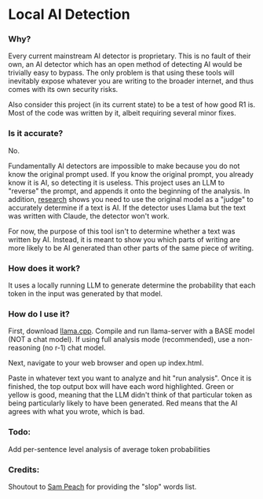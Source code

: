 # Local AI Detection
### Why?
Every current mainstream AI detector is proprietary. This is no fault of their own, an AI detector which has an open method of detecting AI would be trivially easy to bypass. The only problem is that using these tools will inevitably expose whatever you are writing to the broader internet, and thus comes with its own security risks.


Also consider this project (in its current state) to be a test of how good R1 is. Most of the code was written by it, albeit requiring several minor fixes.

### Is it accurate?
No.


Fundamentally AI detectors are impossible to make because you do not know the original prompt used. If you know the original prompt, you already know it is AI, so detecting it is useless. This project uses an LLM to "reverse" the prompt, and appends it onto the beginning of the analysis. In addition, [research](https://github.com/BaleChen/nlu-final-project/blob/main/NLU-final-paper.pdf) shows you need to use the original model as a "judge" to accurately determine if a text is AI. If the detector uses Llama but the text was written with Claude, the detector won't work. 


For now, the purpose of this tool isn't to determine whether a text was written by AI. Instead, it is meant to show you which parts of writing are more likely to be AI generated than other parts of the same piece of writing.

### How does it work?
It uses a locally running LLM to generate determine the probability that each token in the input was generated by that model.


### How do I use it?
First, download [llama.cpp](https://github.com/ggerganov/llama.cpp). Compile and run llama-server with a BASE model (NOT a chat model). If using full analysis mode (recommended), use a non-reasoning (no r-1) chat model.


Next, navigate to your web browser and open up index.html.


Paste in whatever text you want to analyze and hit "run analysis". Once it is finished, the top output box will have each word highlighted. Green or yellow is good, meaning that the LLM didn't think of that particular token as being particularly likely to have been generated. Red means that the AI agrees with what you wrote, which is bad.


### Todo:
Add per-sentence level analysis of average token probabilities


### Credits:
Shoutout to [Sam Peach](https://github.com/sam-paech/antislop-sampler) for providing the "slop" words list.
